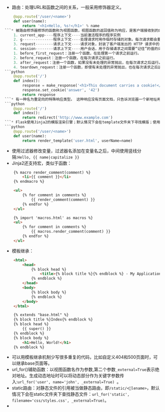 * 路由：处理URL和函数之间的关系，一般采用修饰器定义。
```python
    @app.route('/user/<name>')
    def user(name):
        return '<h1>Hello, %s!</h1>' % name
```* 被路由修饰器修饰的函数称为视图函数，视图函数的返回值称为响应，是客户端接收到的内容。视图函数返回的响应可以是HTML，也可以是复杂的表单等* 要让视图函数访问到请求对象，这样才能处理请求，可以将请求对象传入视图函数，但是这样复杂；Flask使用上下文临时对象把某些对象当作全局对象使用，这样就不用传入视图函数了。
    1. current_app----程序上下文----当前激活程序的程序实例
    2. g--------------程序上下文----处理请求时用作临时存储的对象。每次请求都会重设这个变量
    3. request--------请求上下文----请求对象，封装了客户端发出的 HTTP 请求中的内容
    4. session--------请求上下文----用户会话，用于存储请求之间需要“记住”的值的词典* 请求钩子：为了避免在每个视图函数中都使用重复的代码，可以注册通用函数，注册的函数可以在请求被分发到视图函数之前或者之后使用：在请求钩子函数和视图函数之间共享数据一般使用上下文全局变量g。
    1. before_first_request：注册一个函数，在处理第一个请求之前运行。
    2. before_request：注册一个函数，在每次请求之前运行。
    3. after_request：注册一个函数，如果没有未处理的异常抛出，在每次请求之后运行。
    4. teardown_request：注册一个函数，即使有未处理的异常抛出，也在每次请求之后运行。* 如果视图函数返回的响应需要使用不同的状态吗，可以把数字码作为第二个返回值；视图函数返回的响应还可以接受第三个参数，是HTTP首部组成的词典。* 视图函数还可以返回response对象：
```python
    @app.route('/')
    def index():
        response = make_response('<h1>This document carries a cookie!</h1>')
        response.set_cookie('answer', '42')
        return response
```* 有一种名为重定向的特殊响应类型。 这种响应没有页面文档，只告诉浏览器一个新地址用以加载新页面。一般在表单提交的时候使用，防止重复提交(redirect after post)。* 重定向通常使用状态吗302表示，指向的地址由HTTP首部Location中提供；也可以使用Flask中的redirect()函数：
```python
    @app.route('/')
    def index():
        return redirect('http://www.example.com')
```* Flask使用Jinja2的模版渲染引擎；默认情况下会在template文件夹下寻找模版；使用render_template()函数进行渲染，render_template 函数的第一个参数是模板的文件名。 随后的参数都是键值对，表示模板中变量对应的真实值。
```python
    @app.route('/user/<name>')
    def user(name):
        return render_template('user.html', userName=name)
```
* 使用过滤器修改变量，过滤器名添加在变量名之后，中间使用竖线分隔:`Hello, {{ name|capitalize }}`
* Jinja2还支持宏，类似于函数：
```html
    {% macro render_comment(comment) %}
        <li>{{ comment }}</li>
    {% endmacro %}

    <ul>
        {% for comment in comments %}
            {{ render_comment(comment) }}
        {% endfor %}
    </ul>

    {% import 'macros.html' as macros %}
    <ul>
        {% for comment in comments %}
            {{ macros.render_comment(comment) }}
        {% endfor %}
    </ul>
```
* 模板继承：
```html
    <html>
        <head>
            {% block head %}
                <title>{% block title %}{% endblock %} - My Application</title>
            {% endblock %}
        </head>
        <body>
            {% block body %}
            {% endblock %}
        </body>
    </html>

    {% extends "base.html" %}
    {% block title %}Index{% endblock %}
    {% block head %}
        {{ super() }}
    {% endblock %}
    {% block body %}
        <h1>Hello, World!</h1>
    {% endblock %}
```
* 可以用模板继承机制少写很多重复的代码，比如自定义404和500页面时，可以继承base页面等。
* url_for()辅助函数：以视图函数名作为参数,第二个参数`_external=True`表示绝对地址。生成动态地址时可以将动态部分作为关键字参数传入:`url_for('user', name='john', _external=True) `。
* static路由：对静态文件的引用被当做静态路由，即`/static/<lename>`，默认情况下会在static文件夹下查找静态文件：`url_for('static', filename='css/styles.css', _external=True)`。
* 


